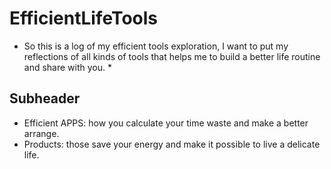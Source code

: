 # EfficientLifeTools

* So this is a log of my efficient tools exploration, I want to put my reflections of all kinds of tools that helps me to build a better life routine and share with you. *

## Subheader

* Efficient APPS: how you calculate your time waste and make a better arrange.
* Products: those save your energy and make it possible to live a delicate life.